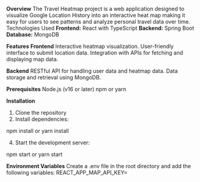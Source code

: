 **Overview**
The Travel Heatmap project is a web application designed to visualize Google Location History into an interactive heat map making it easy for users to see patterns and analyze personal travel data over time.
Technologies Used
**Frontend:** React with TypeScript
**Backend:** Spring Boot
**Database:** MongoDB

**Features**
**Frontend**
Interactive heatmap visualization.
User-friendly interface to submit location data.
Integration with APIs for fetching and displaying map data.

**Backend**
RESTful API for handling user data and heatmap data.
Data storage and retrieval using MongoDB.

**Prerequisites**
Node.js (v16 or later)
npm or yarn

**Installation**
1. Clone the repository
2. Install dependencies:
   
npm install
or
yarn install

4. Start the development server:
   
npm start
or
yarn start

**Environment Variables**
Create a .env file in the root directory and add the following variables:
REACT_APP_MAP_API_KEY=<Your Map API Key>


